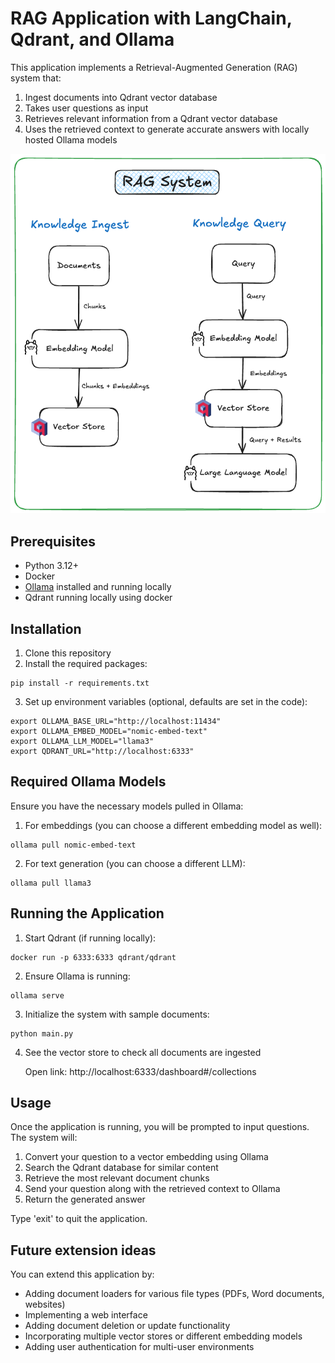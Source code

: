 # RAG Application with LangChain, Qdrant, and Ollama

This application implements a Retrieval-Augmented Generation (RAG) system that:
1. Ingest documents into Qdrant vector database
1. Takes user questions as input
2. Retrieves relevant information from a Qdrant vector database
3. Uses the retrieved context to generate accurate answers with locally hosted Ollama models

![RAG System Architecture](rag-system.png)

## Prerequisites

- Python 3.12+
- Docker
- [Ollama](https://ollama.com/) installed and running locally
- Qdrant running locally using docker

## Installation

1. Clone this repository
2. Install the required packages:
```
pip install -r requirements.txt
```
3. Set up environment variables (optional, defaults are set in the code):
```
export OLLAMA_BASE_URL="http://localhost:11434"
export OLLAMA_EMBED_MODEL="nomic-embed-text"
export OLLAMA_LLM_MODEL="llama3"
export QDRANT_URL="http://localhost:6333"
```

## Required Ollama Models

Ensure you have the necessary models pulled in Ollama:

1. For embeddings (you can choose a different embedding model as well):
```
ollama pull nomic-embed-text
```

2. For text generation (you can choose a different LLM):
```
ollama pull llama3
```

## Running the Application

1. Start Qdrant (if running locally):
```
docker run -p 6333:6333 qdrant/qdrant
```

2. Ensure Ollama is running:
```
ollama serve
```

3. Initialize the system with sample documents:
```
python main.py
```

4. See the vector store to check all documents are ingested

    Open link: http://localhost:6333/dashboard#/collections

## Usage

Once the application is running, you will be prompted to input questions. The system will:
1. Convert your question to a vector embedding using Ollama
2. Search the Qdrant database for similar content
3. Retrieve the most relevant document chunks
4. Send your question along with the retrieved context to Ollama
5. Return the generated answer

Type 'exit' to quit the application.

## Future extension ideas

You can extend this application by:
- Adding document loaders for various file types (PDFs, Word documents, websites)
- Implementing a web interface
- Adding document deletion or update functionality
- Incorporating multiple vector stores or different embedding models
- Adding user authentication for multi-user environments

